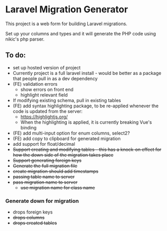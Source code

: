# Laravel Migration Generator
This project is a web form for building Laravel migrations.

Set up your columns and types and it will generate the PHP code using nikic's php parser.

## To do:
* set up hosted version of project
* Currently project is a full laravel install - would be better as a package that people pull in as a dev dependency
* (FE) validation errors
    * show errors on front end
    * highlight relevant field
* If modifying existing schema, pull in existing tables
* (FE) add syntax highlighting package, to be re-applied whenever the code is updated from the server:
    * https://highlightjs.org/
    * When the highlighting is applied, it is currently breaking Vue's binding
* (FE) add multi-input option for enum columns, select2?
* (FE) add copy to clipboard for generated migration
* add support for float/decimal
* ~~Support creating and modifying tables - this has a knock-on effect for how the down side of the migration takes place~~
* ~~Support generating foreign keys~~
* ~~Generate the full migration file~~
* ~~create migration should add timestamps~~
* ~~passing table name to server~~
* ~~pass migration name to server~~
    * ~~use migration name for class name~~

### Generate down for migration
* drops foreign keys
* ~~drops columns~~
* ~~drops created tables~~ 
